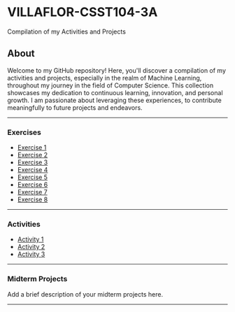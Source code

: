 # VILLAFLOR-CSST104-3A

Compilation of my Activities and Projects

## About

Welcome to my GitHub repository! Here, you'll discover a compilation of my activities and projects, especially in the realm of Machine Learning, throughout my journey in the field of Computer Science. This collection showcases my dedication to continuous learning, innovation, and personal growth. I am passionate about leveraging these experiences, to contribute meaningfully to future projects and endeavors.

---

### Exercises

- [Exercise 1](https://github.com/your-username/your-repository/blob/main/path/to/3A-VILLAFLOR-EXER1.ipynb)
- [Exercise 2](https://github.com/your-username/your-repository/blob/main/path/to/3A-VILLAFLOR-EXER2.ipynb)
- [Exercise 3](https://github.com/your-username/your-repository/blob/main/path/to/3A-VILLAFLOR-EXER3.ipynb)
- [Exercise 4](#activity-1)
- [Exercise 5](#activity-2)
- [Exercise 6](#activity-3)
- [Exercise 7](#activity-2)
- [Exercise 8](#activity-3)

---

### Activities

- [Activity 1](#activity-1)
- [Activity 2](#activity-2)
- [Activity 3](#activity-3)

---

### Midterm Projects

Add a brief description of your midterm projects here.

---
